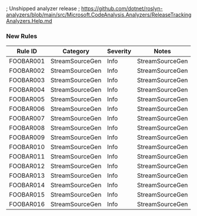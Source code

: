 ﻿; Unshipped analyzer release
; https://github.com/dotnet/roslyn-analyzers/blob/main/src/Microsoft.CodeAnalysis.Analyzers/ReleaseTrackingAnalyzers.Help.md

### New Rules

Rule ID | Category | Severity | Notes
--------|----------|----------|-------
FOOBAR001 | StreamSourceGen | Info | StreamSourceGen
FOOBAR002 | StreamSourceGen | Info | StreamSourceGen
FOOBAR003 | StreamSourceGen | Info | StreamSourceGen
FOOBAR004 | StreamSourceGen | Info | StreamSourceGen
FOOBAR005 | StreamSourceGen | Info | StreamSourceGen
FOOBAR006 | StreamSourceGen | Info | StreamSourceGen
FOOBAR007 | StreamSourceGen | Info | StreamSourceGen
FOOBAR008 | StreamSourceGen | Info | StreamSourceGen
FOOBAR009 | StreamSourceGen | Info | StreamSourceGen
FOOBAR010 | StreamSourceGen | Info | StreamSourceGen
FOOBAR011 | StreamSourceGen | Info | StreamSourceGen
FOOBAR012 | StreamSourceGen | Info | StreamSourceGen
FOOBAR013 | StreamSourceGen | Info | StreamSourceGen
FOOBAR014 | StreamSourceGen | Info | StreamSourceGen
FOOBAR015 | StreamSourceGen | Info | StreamSourceGen
FOOBAR016 | StreamSourceGen | Info | StreamSourceGen